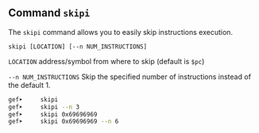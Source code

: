 ## Command `skipi`

The `skipi` command allows you to easily skip instructions execution.

```
skipi [LOCATION] [--n NUM_INSTRUCTIONS]
```

`LOCATION` address/symbol from where to skip (default is `$pc`)

`--n NUM_INSTRUCTIONS` Skip the specified number of instructions instead of the default 1.

```bash
gef➤     skipi
gef➤     skipi --n 3
gef➤     skipi 0x69696969
gef➤     skipi 0x69696969 --n 6
```
